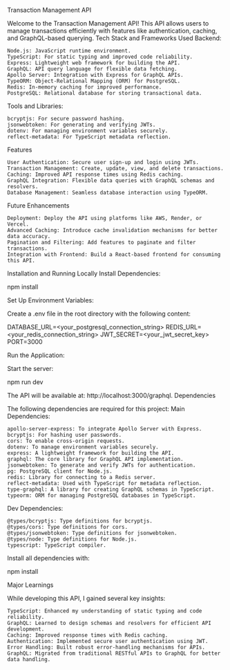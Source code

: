 Transaction Management API

Welcome to the Transaction Management API! This API allows users to manage transactions efficiently with features like authentication, caching, and GraphQL-based querying.
Tech Stack and Frameworks Used
Backend:

    Node.js: JavaScript runtime environment.
    TypeScript: For static typing and improved code reliability.
    Express: Lightweight web framework for building the API.
    GraphQL: API query language for flexible data fetching.
    Apollo Server: Integration with Express for GraphQL APIs.
    TypeORM: Object-Relational Mapping (ORM) for PostgreSQL.
    Redis: In-memory caching for improved performance.
    PostgreSQL: Relational database for storing transactional data.

Tools and Libraries:

    bcryptjs: For secure password hashing.
    jsonwebtoken: For generating and verifying JWTs.
    dotenv: For managing environment variables securely.
    reflect-metadata: For TypeScript metadata reflection.

Features

    User Authentication: Secure user sign-up and login using JWTs.
    Transaction Management: Create, update, view, and delete transactions.
    Caching: Improved API response times using Redis caching.
    GraphQL Integration: Flexible data queries with GraphQL schemas and resolvers.
    Database Management: Seamless database interaction using TypeORM.

Future Enhancements

    Deployment: Deploy the API using platforms like AWS, Render, or Vercel.
    Advanced Caching: Introduce cache invalidation mechanisms for better data accuracy.
    Pagination and Filtering: Add features to paginate and filter transactions.
    Integration with Frontend: Build a React-based frontend for consuming this API.

Installation and Running Locally
Install Dependencies:

npm install

Set Up Environment Variables:

Create a .env file in the root directory with the following content:

DATABASE_URL=<your_postgresql_connection_string>
REDIS_URL=<your_redis_connection_string>
JWT_SECRET=<your_jwt_secret_key>
PORT=3000

Run the Application:

Start the server:

npm run dev

The API will be available at: http://localhost:3000/graphql.
Dependencies

The following dependencies are required for this project:
Main Dependencies:

    apollo-server-express: To integrate Apollo Server with Express.
    bcryptjs: For hashing user passwords.
    cors: To enable cross-origin requests.
    dotenv: To manage environment variables securely.
    express: A lightweight framework for building the API.
    graphql: The core library for GraphQL API implementation.
    jsonwebtoken: To generate and verify JWTs for authentication.
    pg: PostgreSQL client for Node.js.
    redis: Library for connecting to a Redis server.
    reflect-metadata: Used with TypeScript for metadata reflection.
    type-graphql: A library for creating GraphQL schemas in TypeScript.
    typeorm: ORM for managing PostgreSQL databases in TypeScript.

Dev Dependencies:

    @types/bcryptjs: Type definitions for bcryptjs.
    @types/cors: Type definitions for cors.
    @types/jsonwebtoken: Type definitions for jsonwebtoken.
    @types/node: Type definitions for Node.js.
    typescript: TypeScript compiler.

Install all dependencies with:

npm install

Major Learnings

While developing this API, I gained several key insights:

    TypeScript: Enhanced my understanding of static typing and code reliability.
    GraphQL: Learned to design schemas and resolvers for efficient API development.
    Caching: Improved response times with Redis caching.
    Authentication: Implemented secure user authentication using JWT.
    Error Handling: Built robust error-handling mechanisms for APIs.
    GraphQL: Migrated from traditional RESTful APIs to GraphQL for better data handling.
